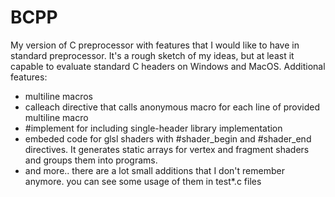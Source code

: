 
# BCPP

My version of C preprocessor with features that I would like to have in standard preprocessor.
It's a rough sketch of my ideas, but at least it capable to evaluate standard C headers on Windows and MacOS.
Additional features:
- multiline macros
- calleach directive that calls anonymous macro for each line of provided multiline macro
- #implement for including single-header library implementation
- embeded code for glsl shaders with #shader_begin and #shader_end directives. It generates static arrays for vertex and fragment shaders and groups them into programs.
- and more.. there are a lot small additions that I don't remember anymore. you can see some usage of them in test*.c files


